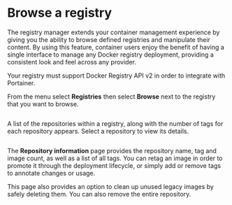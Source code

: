 # Browse a registry

The registry manager extends your container management experience by giving you the ability to browse defined registries and manipulate their content. By using this feature, container users enjoy the benefit of having a single interface to manage any Docker registry deployment, providing a consistent look and feel across any provider.


Your registry must support Docker Registry API v2 in order to integrate with Portainer.


From the menu select **Registries** then select **Browse** next to the registry that you want to browse.

<figure><img src="../../.gitbook/assets/2.15-registries-browse.gif" alt=""><figcaption></figcaption></figure>

A list of the repositories within a registry, along with the number of tags for each repository appears. Select a repository to view its details.

<figure><img src="../../.gitbook/assets/2.15-registries-browse-repos.png" alt=""><figcaption></figcaption></figure>

The **Repository information** page provides the repository name, tag and image count, as well as a list of all tags. You can retag an image in order to promote it through the deployment lifecycle, or simply add or remove tags to annotate changes or usage.

This page also provides an option to clean up unused legacy images by safely deleting them. You can also remove the entire repository.

<figure><img src="../../.gitbook/assets/2.15-registries-browse-repo-detail.png" alt=""><figcaption></figcaption></figure>
